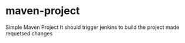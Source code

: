 # maven-project

Simple Maven Project
It should trigger jenkins to build the project
made requetsed changes
